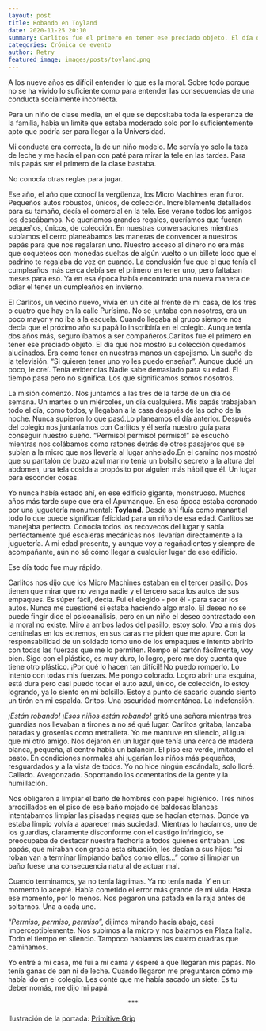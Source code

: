 ```yaml
---
layout: post
title: Robando en Toyland
date: 2020-11-25 20:10
summary: Carlitos fue el primero en tener ese preciado objeto. El día que nos mostró su colección quedamos alucinados. Era como tener en nuestras manos un espejismo. Un sueño de la televisión. “Si quieren tener uno yo les puedo enseñar”.
categories: Crónica de evento
author: Retry
featured_image: images/posts/toyland.png
---
```


A los nueve años es difícil entender lo que es la moral. Sobre todo porque no se ha vivido lo suficiente como para entender las consecuencias de una conducta socialmente incorrecta.

Para un niño de clase media, en el que se depositaba toda la esperanza de la familia, había un límite que estaba moderado solo por lo suficientemente apto que podría ser para llegar a la Universidad.

Mi conducta era correcta, la de un niño modelo. Me servía yo solo la taza de leche y me hacía el pan con paté para mirar la tele en las tardes. Para mis papás ser el primero de la clase bastaba.

No conocía otras reglas para jugar.

Ese año, el año que conocí la vergüenza, los Micro Machines eran furor. Pequeños autos robustos, únicos, de colección. Increíblemente detallados para su tamaño, decía el comercial en la tele. Ese verano todos los amigos los deseábamos. No queríamos grandes regalos, queríamos que fueran pequeños, únicos, de colección. En nuestras conversaciones mientras subíamos el cerro planeábamos las maneras de convencer a nuestros papás para que nos regalaran uno. Nuestro acceso al dinero no era más que coqueteos con monedas sueltas de algún vuelto o un billete loco que el padrino te regalaba de vez en cuando. La conclusión fue que el que tenía el cumpleaños más cerca debía ser el primero en tener uno, pero faltaban meses para eso. Ya en esa época había encontrado una nueva manera de odiar el tener un cumpleaños en invierno.

El Carlitos, un vecino nuevo, vivía en un cité al frente de mi casa, de los tres o cuatro que hay en la calle Purísima. No se juntaba con nosotros, era un poco mayor y no iba a la escuela. Cuando llegaba al grupo siempre nos decía que el próximo año su papá lo inscribiría en el colegio. Aunque tenía dos años más, seguro íbamos a ser compañeros.Carlitos fue el primero en tener ese preciado objeto. El día que nos mostró su colección quedamos alucinados. Era como tener en nuestras manos un espejismo. Un sueño de la televisión. “Si quieren tener uno yo les puedo enseñar”. Aunque dudé un poco, le creí. Tenía evidencias.Nadie sabe demasiado para su edad. El tiempo pasa pero no significa. Los que significamos somos nosotros.  

La misión comenzó. Nos juntamos a las tres de la tarde de un día de semana. Un martes o un miércoles, un día cualquiera. Mis papás trabajaban todo el día, como todos, y llegaban a la casa después de las ocho de la noche. Nunca supieron lo que pasó.Lo planeamos el día anterior. Después del colegio nos juntaríamos con Carlitos y él sería nuestro guía para conseguir nuestro sueño. “Permiso! permiso! permiso!” se escuchó mientras nos colábamos como ratones detrás de otros pasajeros que se subían a la micro que nos llevaría al lugar anhelado.En el camino nos mostró que su pantalón de buzo azul marino tenía un bolsillo secreto a la altura del abdomen, una tela cosida a propósito por alguien más hábil que él. Un lugar para esconder cosas.

Yo nunca había estado ahí, en ese edificio gigante, monstruoso. Muchos años más tarde supe que era el Apumanque. En esa época estaba coronado por una juguetería monumental: **Toyland**. Desde ahí fluía como manantial todo lo que puede significar felicidad para un niño de esa edad. Carlitos se manejaba perfecto. Conocía todos los recovecos del lugar y sabía perfectamente qué escaleras mecánicas nos llevarían directamente a la juguetería. A mi edad presente, y aunque voy a regañadientes y siempre de acompañante, aún no sé cómo llegar a cualquier lugar de ese edificio.

Ese día todo fue muy rápido.  

Carlitos nos dijo que los Micro Machines estaban en el tercer pasillo. Dos tienen que mirar que no venga nadie y el tercero saca los autos de sus empaques. Es súper fácil, decía. Fui el elegido - por él - para sacar los autos. Nunca me cuestioné si estaba haciendo algo malo. El deseo no se puede fingir dice el psicoanálisis, pero en un niño el deseo contrastado con la moral no existe. Miro a ambos lados del pasillo, estoy solo. Veo a mis dos centinelas en los extremos, en sus caras me piden que me apure. Con la responsabilidad de un soldado tomo uno de los empaques e intento abrirlo con todas las fuerzas que me lo permiten. Rompo el cartón fácilmente, voy bien. Sigo con el plástico, es muy duro, lo logro, pero me doy cuenta que tiene otro plástico. ¡Por qué lo hacen tan difícil! No puedo romperlo. Lo intento con todas mis fuerzas. Me pongo colorado. Logro abrir una esquina, está dura pero casi puedo tocar el auto azul, único, de colección, lo estoy logrando, ya lo siento en mi bolsillo. Estoy a punto de sacarlo cuando siento un tirón en mi espalda. Gritos. Una oscuridad momentánea. La indefensión.

*¡Están robando!* *¡Esos niños están robando!* gritó una señora mientras tres guardias nos llevaban a tirones a no sé qué lugar. Carlitos gritaba, lanzaba patadas y groserías como metralleta. Yo me mantuve en silencio, al igual que mi otro amigo. Nos dejaron en un lugar que tenía una cerca de madera blanca, pequeña, al centro había un balancín. El piso era verde, imitando el pasto. En condiciones normales ahí jugarían los niños más pequeños, resguardados y a la vista de todos.
Yo no hice ningún escándalo, solo lloré. Callado. Avergonzado. Soportando los comentarios de la gente y la humillación.

Nos obligaron a limpiar el baño de hombres con papel higiénico. Tres niños arrodillados en el piso de ese baño mojado de baldosas blancas intentábamos limpiar las pisadas negras que se hacían eternas. Donde ya estaba limpio volvía a aparecer más suciedad. Mientras lo hacíamos, uno de los guardias, claramente disconforme con el castigo infringido, se preocupaba de destacar nuestra fechoría a todos quienes entraban. Los papás, que miraban con gracia esta situación, les decían a sus hijos: “si roban van a terminar limpiando baños como ellos…” como si limpiar un baño fuese una consecuencia natural de actuar mal.  

Cuando terminamos,  ya no tenía lágrimas. Ya no tenía nada. Y en un momento lo acepté. Había cometido el error más grande de mi vida. Hasta ese momento, por lo menos.
Nos pegaron una patada en la raja antes de soltarnos. Una a cada uno.

“*Permiso, permiso, permiso*”, dijimos mirando hacia abajo, casi imperceptiblemente.  Nos subimos a la micro y nos bajamos en Plaza Italia. Todo el tiempo en silencio. Tampoco hablamos las  cuatro cuadras que caminamos.

Yo entré a mi casa, me fui a mi cama y esperé a que llegaran mis papás. No tenía ganas de pan ni de leche. Cuando llegaron me preguntaron cómo me había ido en el colegio. Les conté que me había sacado un siete. Es tu deber nomás, me dijo mi papá.




<center> *** </center>

Ilustración de la portada: [Primitive Grip](https://www.primitivegrip.com/)
